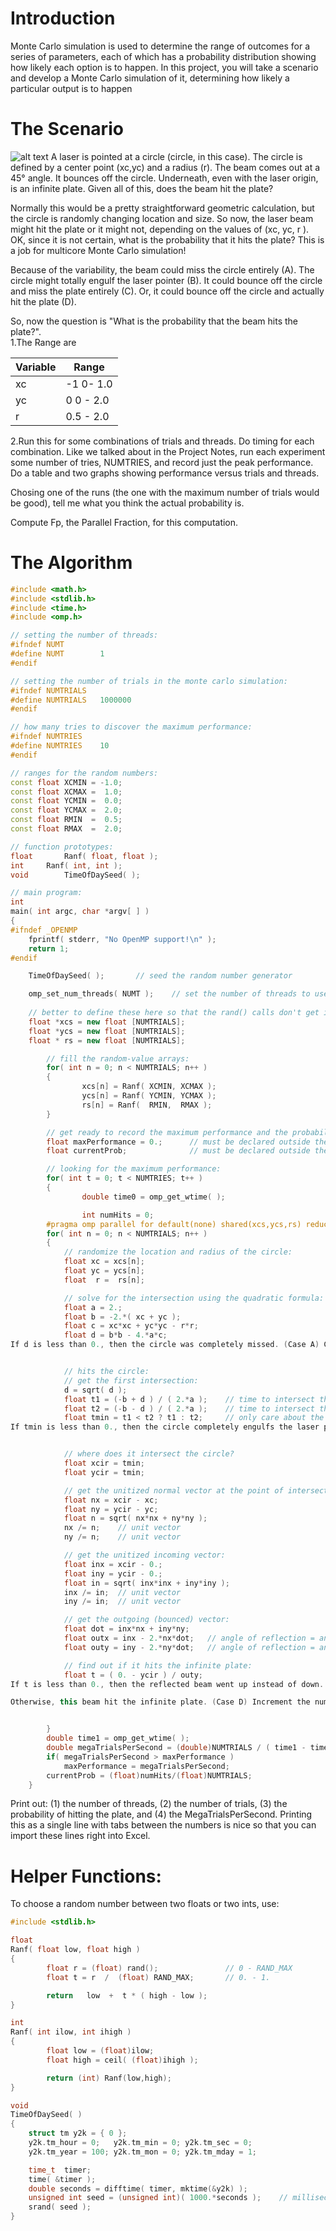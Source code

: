 # Introduction
Monte Carlo simulation is used to determine the range of outcomes for a series of parameters, each of which has a probability distribution showing how likely each option is to happen. In this project, you will take a scenario and develop a Monte Carlo simulation of it, determining how likely a particular output is to happen 
# The Scenario
![alt text](img/img1.jpg "Logo Title Text 1")
A laser is pointed at a circle (circle, in this case). The circle is defined by a center point (xc,yc) and a radius (r). The beam comes out at a 45° angle. It bounces off the circle. Underneath, even with the laser origin, is an infinite plate. Given all of this, does the beam hit the plate?  

Normally this would be a pretty straightforward geometric calculation, but the circle is randomly changing location and size. So now, the laser beam might hit the plate or it might not, depending on the values of (xc, yc, r ). OK, since it is not certain, what is the probability that it hits the plate? This is a job for multicore Monte Carlo simulation!  

Because of the variability, the beam could miss the circle entirely (A). The circle might totally engulf the laser pointer (B). It could bounce off the circle and miss the plate entirely (C). Or, it could bounce off the circle and actually hit the plate (D).  

So, now the question is "What is the probability that the beam hits the plate?".  
1.The Range are 

| Variable | Range     |
|----------|-----------|
| xc       | -1 0- 1.0 |
| yc       | 0 0 - 2.0 |
| r        | 0.5 - 2.0 |

2.Run this for some combinations of trials and threads. Do timing for each combination. Like we talked about in the Project Notes, run each experiment some number of tries, NUMTRIES, and record just the peak performance.
Do a table and two graphs showing performance versus trials and threads.  

Chosing one of the runs (the one with the maximum number of trials would be good), tell me what you think the actual probability is.  

Compute Fp, the Parallel Fraction, for this computation.  

# The Algorithm
```cpp
#include <math.h>
#include <stdlib.h>
#include <time.h>
#include <omp.h>

// setting the number of threads:
#ifndef NUMT
#define NUMT		1
#endif

// setting the number of trials in the monte carlo simulation:
#ifndef NUMTRIALS
#define NUMTRIALS	1000000
#endif

// how many tries to discover the maximum performance:
#ifndef NUMTRIES
#define NUMTRIES	10
#endif

// ranges for the random numbers:
const float XCMIN =	-1.0;
const float XCMAX =	 1.0;
const float YCMIN =	 0.0;
const float YCMAX =	 2.0;
const float RMIN  =	 0.5;
const float RMAX  =	 2.0;

// function prototypes:
float		Ranf( float, float );
int		Ranf( int, int );
void		TimeOfDaySeed( );

// main program:
int
main( int argc, char *argv[ ] )
{
#ifndef _OPENMP
	fprintf( stderr, "No OpenMP support!\n" );
	return 1;
#endif

	TimeOfDaySeed( );		// seed the random number generator

	omp_set_num_threads( NUMT );	// set the number of threads to use in the for-loop:`
	
	// better to define these here so that the rand() calls don't get into the thread timing:
	float *xcs = new float [NUMTRIALS];
	float *ycs = new float [NUMTRIALS];
	float * rs = new float [NUMTRIALS];

        // fill the random-value arrays:
        for( int n = 0; n < NUMTRIALS; n++ )
        {       
                xcs[n] = Ranf( XCMIN, XCMAX );
                ycs[n] = Ranf( YCMIN, YCMAX );
                rs[n] = Ranf(  RMIN,  RMAX ); 
        }       

        // get ready to record the maximum performance and the probability:
        float maxPerformance = 0.;      // must be declared outside the NUMTRIES loop
        float currentProb;              // must be declared outside the NUMTRIES loop

        // looking for the maximum performance:
        for( int t = 0; t < NUMTRIES; t++ )
        {
                double time0 = omp_get_wtime( );

                int numHits = 0;
		#pragma omp parallel for default(none) shared(xcs,ycs,rs) reduction(+:numHits)
		for( int n = 0; n < NUMTRIALS; n++ )
		{
			// randomize the location and radius of the circle:
			float xc = xcs[n];
			float yc = ycs[n];
			float  r =  rs[n];

			// solve for the intersection using the quadratic formula:
			float a = 2.;
			float b = -2.*( xc + yc );
			float c = xc*xc + yc*yc - r*r;
			float d = b*b - 4.*a*c;
If d is less than 0., then the circle was completely missed. (Case A) Continue on to the next trial in the for-loop.


			// hits the circle:
			// get the first intersection:
			d = sqrt( d );
			float t1 = (-b + d ) / ( 2.*a );	// time to intersect the circle
			float t2 = (-b - d ) / ( 2.*a );	// time to intersect the circle
			float tmin = t1 < t2 ? t1 : t2;		// only care about the first intersection
If tmin is less than 0., then the circle completely engulfs the laser pointer. (Case B) Continue on to the next trial in the for-loop.


			// where does it intersect the circle?
			float xcir = tmin;
			float ycir = tmin;

			// get the unitized normal vector at the point of intersection:
			float nx = xcir - xc;
			float ny = ycir - yc;
			float n = sqrt( nx*nx + ny*ny );
			nx /= n;	// unit vector
			ny /= n;	// unit vector

			// get the unitized incoming vector:
			float inx = xcir - 0.;
			float iny = ycir - 0.;
			float in = sqrt( inx*inx + iny*iny );
			inx /= in;	// unit vector
			iny /= in;	// unit vector

			// get the outgoing (bounced) vector:
			float dot = inx*nx + iny*ny;
			float outx = inx - 2.*nx*dot;	// angle of reflection = angle of incidence`
			float outy = iny - 2.*ny*dot;	// angle of reflection = angle of incidence`

			// find out if it hits the infinite plate:
			float t = ( 0. - ycir ) / outy;
If t is less than 0., then the reflected beam went up instead of down. Continue on to the next trial in the for-loop.

Otherwise, this beam hit the infinite plate. (Case D) Increment the number of hits and continue on to the next trial in the for-loop.


		}
		double time1 = omp_get_wtime( );
		double megaTrialsPerSecond = (double)NUMTRIALS / ( time1 - time0 ) / 1000000.;
		if( megaTrialsPerSecond > maxPerformance )
			maxPerformance = megaTrialsPerSecond;
		currentProb = (float)numHits/(float)NUMTRIALS;
	}
```
Print out: (1) the number of threads, (2) the number of trials, (3) the probability of hitting the plate, and (4) the MegaTrialsPerSecond. Printing this as a single line with tabs between the numbers is nice so that you can import these lines right into Excel.  
# Helper Functions:
To choose a random number between two floats or two ints, use:  
```cpp
#include <stdlib.h>

float
Ranf( float low, float high )
{
        float r = (float) rand();               // 0 - RAND_MAX
        float t = r  /  (float) RAND_MAX;       // 0. - 1.

        return   low  +  t * ( high - low );
}

int
Ranf( int ilow, int ihigh )
{
        float low = (float)ilow;
        float high = ceil( (float)ihigh );

        return (int) Ranf(low,high);
}

void
TimeOfDaySeed( )
{
	struct tm y2k = { 0 };
	y2k.tm_hour = 0;   y2k.tm_min = 0; y2k.tm_sec = 0;
	y2k.tm_year = 100; y2k.tm_mon = 0; y2k.tm_mday = 1;

	time_t  timer;
	time( &timer );
	double seconds = difftime( timer, mktime(&y2k) );
	unsigned int seed = (unsigned int)( 1000.*seconds );    // milliseconds
	srand( seed );
}
```